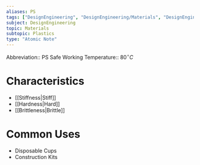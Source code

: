 ```yaml
---
aliases: PS
tags: ["DesignEngineering", "DesignEngineering/Materials", "DesignEngineering/Materials/Plastics", "DesignEngineering/Materials/Plastics/Materials"]
subject: DesignEngineering
topic: Materials
subtopic: Plastics
type: "Atomic Note"
---
```


Abbreviation:: PS
Safe Working Temperature:: $80^{\circ}C$

# Characteristics
 - [[Stiffness|Stiff]]
 - [[Hardness|Hard]]
 - [[Brittleness|Brittle]]

# Common Uses
 - Disposable Cups
 - Construction Kits